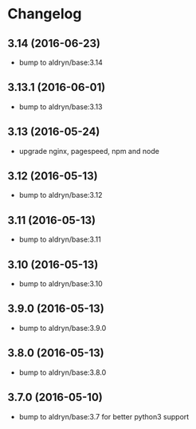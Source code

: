 # Changelog

## 3.14 (2016-06-23)

* bump to aldryn/base:3.14


## 3.13.1 (2016-06-01)

* bump to aldryn/base:3.13


## 3.13 (2016-05-24)

* upgrade nginx, pagespeed, npm and node


## 3.12 (2016-05-13)

* bump to aldryn/base:3.12


## 3.11 (2016-05-13)

* bump to aldryn/base:3.11


## 3.10 (2016-05-13)

* bump to aldryn/base:3.10


## 3.9.0 (2016-05-13)

* bump to aldryn/base:3.9.0


## 3.8.0 (2016-05-13)

* bump to aldryn/base:3.8.0


## 3.7.0 (2016-05-10)

* bump to aldryn/base:3.7 for better python3 support
